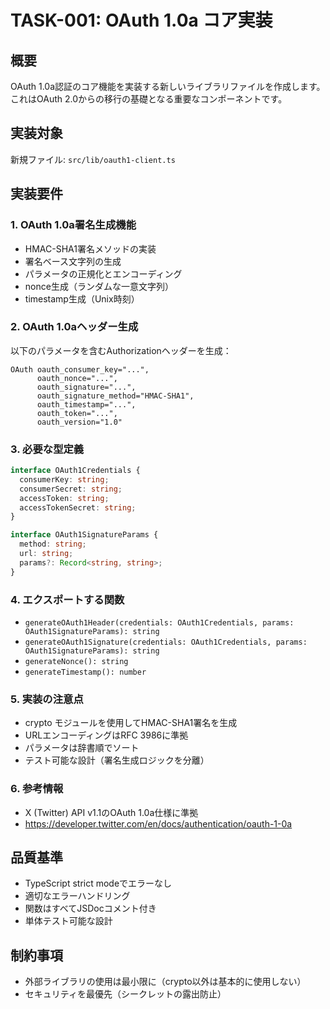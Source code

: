 # TASK-001: OAuth 1.0a コア実装

## 概要
OAuth 1.0a認証のコア機能を実装する新しいライブラリファイルを作成します。これはOAuth 2.0からの移行の基礎となる重要なコンポーネントです。

## 実装対象
新規ファイル: `src/lib/oauth1-client.ts`

## 実装要件

### 1. OAuth 1.0a署名生成機能
- HMAC-SHA1署名メソッドの実装
- 署名ベース文字列の生成
- パラメータの正規化とエンコーディング
- nonce生成（ランダムな一意文字列）
- timestamp生成（Unix時刻）

### 2. OAuth 1.0aヘッダー生成
以下のパラメータを含むAuthorizationヘッダーを生成：
```
OAuth oauth_consumer_key="...",
      oauth_nonce="...",
      oauth_signature="...",
      oauth_signature_method="HMAC-SHA1",
      oauth_timestamp="...",
      oauth_token="...",
      oauth_version="1.0"
```

### 3. 必要な型定義
```typescript
interface OAuth1Credentials {
  consumerKey: string;
  consumerSecret: string;
  accessToken: string;
  accessTokenSecret: string;
}

interface OAuth1SignatureParams {
  method: string;
  url: string;
  params?: Record<string, string>;
}
```

### 4. エクスポートする関数
- `generateOAuth1Header(credentials: OAuth1Credentials, params: OAuth1SignatureParams): string`
- `generateOAuth1Signature(credentials: OAuth1Credentials, params: OAuth1SignatureParams): string`
- `generateNonce(): string`
- `generateTimestamp(): number`

### 5. 実装の注意点
- crypto モジュールを使用してHMAC-SHA1署名を生成
- URLエンコーディングはRFC 3986に準拠
- パラメータは辞書順でソート
- テスト可能な設計（署名生成ロジックを分離）

### 6. 参考情報
- X (Twitter) API v1.1のOAuth 1.0a仕様に準拠
- https://developer.twitter.com/en/docs/authentication/oauth-1-0a

## 品質基準
- TypeScript strict modeでエラーなし
- 適切なエラーハンドリング
- 関数はすべてJSDocコメント付き
- 単体テスト可能な設計

## 制約事項
- 外部ライブラリの使用は最小限に（crypto以外は基本的に使用しない）
- セキュリティを最優先（シークレットの露出防止）